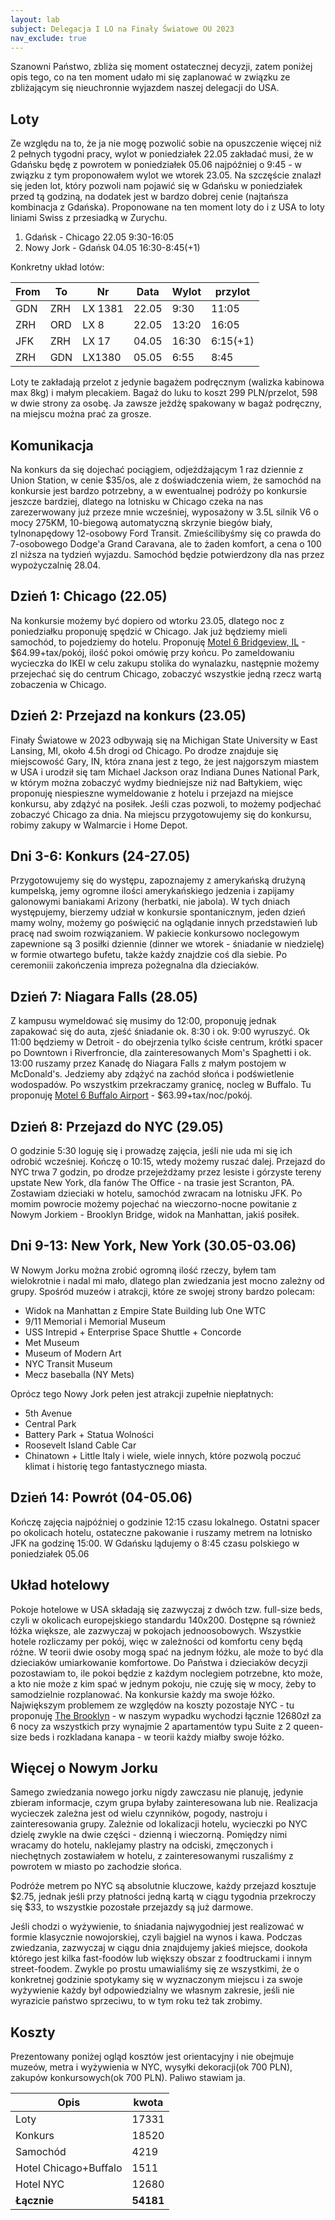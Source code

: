 ```yaml
---
layout: lab
subject: Delegacja I LO na Finały Światowe OU 2023
nav_exclude: true
---
```


Szanowni Państwo,
zbliża się moment ostatecznej decyzji, zatem poniżej opis tego, co na ten moment udało mi się zaplanować w związku ze zbliżającym się nieuchronnie wyjazdem naszej delegacji do USA.

## Loty
Ze względu na to, że ja nie mogę pozwolić sobie na opuszczenie więcej niż 2 pełnych tygodni pracy, wylot w poniedziałek 22.05 zakładać musi, że w Gdańsku będę z powrotem w poniedziałek 05.06 najpóźniej o 9:45 - w związku z tym proponowałem wylot we wtorek 23.05. Na szczęście znalazł się jeden lot, który pozwoli nam pojawić się w Gdańsku w poniedziałek przed tą godziną, na dodatek jest w bardzo dobrej cenie (najtańsza kombinacja z Gdańska). Proponowane na ten moment loty do i z USA to loty liniami Swiss z przesiadką w Zurychu.

1. Gdańsk - Chicago 22.05 9:30-16:05
2. Nowy Jork - Gdańsk 04.05 16:30-8:45(+1)

Konkretny układ lotów:

|From|To|Nr|Data|Wylot|przylot|
|----|---|---|---|----|-----|
|GDN|ZRH|LX 1381|22.05|9:30|11:05|
|ZRH|ORD|LX 8|22.05|13:20|16:05|
|JFK|ZRH|LX 17|04.05|16:30|6:15(+1)|
|ZRH|GDN|LX1380|05.05|6:55|8:45|

Loty te zakładają przelot z jedynie bagażem podręcznym (walizka kabinowa max 8kg) i małym plecakiem. Bagaż do luku to koszt 299 PLN/przelot, 598 w dwie strony za osobę. Ja zawsze jeżdżę spakowany w bagaż podręczny, na miejscu można prać za grosze.

## Komunikacja 
Na konkurs da się dojechać pociągiem, odjeżdżającym 1 raz dziennie z Union Station, w cenie $35/os, ale z doświadczenia wiem, że samochód na konkursie jest bardzo potrzebny, a w ewentualnej podróży po konkursie jeszcze bardziej, dlatego na lotnisku w Chicago czeka na nas zarezerwowany już przeze mnie wcześniej, wyposażony w 3.5L silnik V6 o mocy 275KM, 10-biegową automatyczną skrzynie biegów biały, tylnonapędowy 12-osobowy Ford Transit. Zmieścilibyśmy się co prawda do 7-osobowego Dodge'a Grand Caravana, ale to żaden komfort, a cena o 100 zl niższa na tydzień wyjazdu. Samochód będzie potwierdzony dla nas przez wypożyczalnię 28.04.

## Dzień 1: Chicago (22.05)
Na konkursie możemy być dopiero od wtorku 23.05, dlatego noc z poniedziałku proponuję spędzić w Chicago. Jak już będziemy mieli samochód, to pojedziemy do hotelu. Proponuję [Motel 6 Bridgeview, IL](https://www.motel6.com/en/home/motels.il.bridgeview.4955.html) - $64.99+tax/pokój, ilość pokoi omówię przy końcu. Po zameldowaniu wycieczka do IKEI w celu zakupu stolika do wynalazku, następnie możemy przejechać się do centrum Chicago, zobaczyć wszystkie jedną rzecz wartą zobaczenia w Chicago.

## Dzień 2: Przejazd na konkurs (23.05)
Finały Światowe w 2023 odbywają się na Michigan State University w East Lansing, MI, około 4.5h drogi od Chicago. Po drodze znajduje się miejscowość Gary, IN, która znana jest z tego, że jest najgorszym miastem w USA i urodził się tam Michael Jackson oraz Indiana Dunes National Park, w którym można zobaczyć wydmy biedniejsze niż nad Bałtykiem, więc proponuję niespieszne wymeldowanie z hotelu i przejazd na miejsce konkursu, aby zdążyć na posiłek. Jeśli czas pozwoli, to możemy podjechać zobaczyć Chicago za dnia. Na miejscu przygotowujemy się do konkursu, robimy zakupy w Walmarcie i Home Depot. 

## Dni 3-6: Konkurs (24-27.05)
Przygotowujemy się do występu, zapoznajemy z amerykańską drużyną kumpelską, jemy ogromne ilości amerykańskiego jedzenia i zapijamy galonowymi baniakami Arizony (herbatki, nie jabola). W tych dniach występujemy, bierzemy udział w konkursie spontanicznym, jeden dzień mamy wolny, możemy go poświęcić na oglądanie innych przedstawień lub pracę nad swoim rozwiązaniem. W pakiecie konkursowo noclegowym zapewnione są 3 posiłki dziennie (dinner we wtorek - śniadanie w niedzielę) w formie otwartego bufetu, także każdy znajdzie coś dla siebie. Po ceremoniii zakończenia impreza pożegnalna dla dzieciaków.

## Dzień 7: Niagara Falls (28.05)
Z kampusu wymeldować się musimy do 12:00, proponuję jednak zapakować się do auta, zjeść śniadanie ok. 8:30 i ok. 9:00 wyruszyć. Ok 11:00 będziemy w Detroit - do obejrzenia tylko ścisłe centrum, krótki spacer po Downtown i Riverfroncie, dla zainteresowanych Mom's Spaghetti i ok. 13:00 ruszamy przez Kanadę do Niagara Falls z małym postojem w McDonald's. Jedziemy aby zdążyć na zachód słońca i podświetlenie wodospadów. Po wszystkim przekraczamy granicę, nocleg w Buffalo. Tu proponuję [Motel 6 Buffalo Airport](https://www.motel6.com/en/home/motels.ny.williamsville.9652.html) - $63.99+tax/noc/pokój.

## Dzień 8: Przejazd do NYC (29.05)
O godzinie 5:30 loguję się i prowadzę zajęcia, jeśli nie uda mi się ich odrobić wcześniej. Kończę o 10:15, wtedy możemy ruszać dalej. Przejazd do NYC trwa 7 godzin, po drodze przejeżdżamy przez lesiste i górzyste tereny upstate New York, dla fanów The Office - na trasie jest Scranton, PA. Zostawiam dzieciaki w hotelu, samochód zwracam na lotnisku JFK. Po momim powrocie możemy pojechać na wieczorno-nocne powitanie z Nowym Jorkiem - Brooklyn Bridge, widok na Manhattan, jakiś posiłek.

## Dni 9-13: New York, New York (30.05-03.06)
W Nowym Jorku można zrobić ogromną ilość rzeczy, byłem tam wielokrotnie i nadal mi mało, dlatego plan zwiedzania jest mocno zależny od grupy. Spośród muzeów i atrakcji, które ze swojej strony bardzo polecam:
- Widok na Manhattan z Empire State Building lub One WTC
- 9/11 Memorial i Memorial Museum
- USS Intrepid + Enterprise Space Shuttle + Concorde
- Met Museum
- Museum of Modern Art
- NYC Transit Museum
- Mecz baseballa (NY Mets)

Oprócz tego Nowy Jork pełen jest atrakcji zupełnie niepłatnych:
- 5th Avenue
- Central Park
- Battery Park + Statua Wolności
- Roosevelt Island Cable Car
- Chinatown + Little Italy
i wiele, wiele innych, które pozwolą poczuć klimat i historię tego fantastycznego miasta. 

## Dzień 14: Powrót (04-05.06)
Kończę zajęcia najpóźniej o godzinie 12:15 czasu lokalnego. Ostatni spacer po okolicach hotelu, ostateczne pakowanie i ruszamy metrem na lotnisko JFK na godzinę 15:00. W Gdańsku lądujemy o 8:45 czasu polskiego w poniedziałek 05.06

## Układ hotelowy
Pokoje hotelowe w USA składają się zazwyczaj z dwóch tzw. full-size beds, czyli w okolicach europejskiego standardu 140x200. Dostępne są również łóżka większe, ale zazwyczaj w pokojach jednoosobowych. Wszystkie hotele rozliczamy per pokój, więc w zależności od komfortu ceny będą różne. W teorii dwie osoby mogą spać na jednym łóżku, ale może to być dla dzieciaków umiarkowanie komfortowe. Do Państwa i dzieciaków decyzji pozostawiam to, ile pokoi będzie z każdym noclegiem potrzebne, kto może, a kto nie może z kim spać w jednym pokoju, nie czuję się w mocy, żeby to samodzielnie rozplanować. Na konkursie każdy ma swoje łóżko. Największym problemem ze względów na koszty pozostaje NYC - tu proponuję [The Brooklyn](https://www.booking.com/hotel/us/brooklyn-a.pl.html) - w naszym wypadku wychodzi łącznie 12680zł za 6 nocy za wszystkich przy wynajmie 2 apartamentów typu Suite z 2 queen-size beds i rozkladana kanapa - w teorii każdy miałby swoje łóżko. 

## Więcej o Nowym Jorku
Samego zwiedzania nowego jorku nigdy zawczasu nie planuję, jedynie zbieram informacje, czym grupa byłaby zainteresowana lub nie. Realizacja wycieczek zależna jest od wielu czynników, pogody, nastroju i zainteresowania grupy. Zależnie od lokalizacji hotelu, wycieczki po NYC dzielę zwykle na dwie części - dzienną i wieczorną. Pomiędzy nimi wracamy do hotelu, naklejamy plastry na odciski, zmęczonych i niechętnych zostawiałem w hotelu, z zainteresowanymi ruszaliśmy z powrotem w miasto po zachodzie słońca. 

Podróże metrem po NYC są absolutnie kluczowe, każdy przejazd kosztuje $2.75, jednak jeśli przy płatności jedną kartą w ciągu tygodnia przekroczy się $33, to wszystkie pozostałe przejazdy są już darmowe. 

Jeśli chodzi o wyżywienie, to śniadania najwygodniej jest realizować w formie klasycznie nowojorskiej, czyli bajgiel na wynos i kawa. Podczas zwiedzania, zazwyczaj w ciągu dnia znajdujemy jakieś miejsce, dookoła którego jest kilka fast-foodów lub większy obszar z foodtruckami i innym street-foodem. Zwykle po prostu umawialiśmy się ze wszystkimi, że o konkretnej godzinie spotykamy się w wyznaczonym miejscu i za swoje wyżywienie każdy był odpowiedzialny we własnym zakresie, jeśli nie wyrazicie państwo sprzeciwu, to w tym roku też tak zrobimy. 

## Koszty
Prezentowany poniżej ogląd kosztów jest orientacyjny i nie obejmuje muzeów, metra i wyżywienia w NYC, wysyłki dekoracji(ok 700 PLN), zakupów konkursowych(ok 700 PLN). Paliwo stawiam ja. 

|Opis|kwota|
|----|-----|
|Loty|17331|
|Konkurs|18520|
|Samochód|4219|
|Hotel Chicago+Buffalo|1511|
|Hotel NYC|12680|
|**Łącznie**|**54181**|